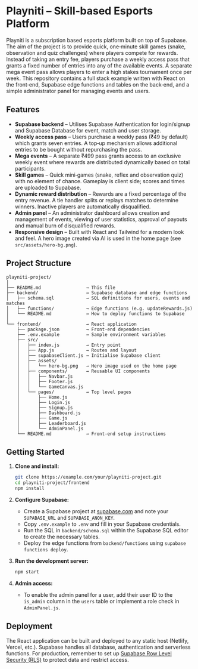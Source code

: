 # Playniti – Skill‑based Esports Platform

Playniti is a subscription based esports platform built on top of Supabase.  The aim of the project is to provide quick, one‑minute skill games (snake, observation and quiz challenges) where players compete for rewards.  Instead of taking an entry fee, players purchase a weekly access pass that grants a fixed number of entries into any of the available events.  A separate mega event pass allows players to enter a high stakes tournament once per week.  This repository contains a full stack example written with React on the front‑end, Supabase edge functions and tables on the back‑end, and a simple administrator panel for managing events and users.

## Features

- **Supabase backend** – Utilises Supabase Authentication for login/signup and Supabase Database for event, match and user storage.
- **Weekly access pass** – Users purchase a weekly pass (₹49 by default) which grants seven entries.  A top‑up mechanism allows additional entries to be bought without repurchasing the pass.
- **Mega events** – A separate ₹499 pass grants access to an exclusive weekly event where rewards are distributed dynamically based on total participants.
- **Skill games** – Quick mini‑games (snake, reflex and observation quiz) with no element of chance.  Gameplay is client side; scores and times are uploaded to Supabase.
- **Dynamic reward distribution** – Rewards are a fixed percentage of the entry revenue.  A tie handler splits or replays matches to determine winners.  Inactive players are automatically disqualified.
- **Admin panel** – An administrator dashboard allows creation and management of events, viewing of user statistics, approval of payouts and manual burn of disqualified rewards.
- **Responsive design** – Built with React and Tailwind for a modern look and feel.  A hero image created via AI is used in the home page (see `src/assets/hero-bg.png`).

## Project Structure

```
playniti-project/
│
├── README.md                 → This file
├── backend/                  → Supabase database and edge functions
│   ├── schema.sql            → SQL definitions for users, events and matches
│   ├── functions/            → Edge functions (e.g. updateRewards.js)
│   └── README.md             → How to deploy functions to Supabase
│
└── frontend/                 → React application
    ├── package.json          → Front‑end dependencies
    ├── .env.example          → Sample environment variables
    ├── src/
    │   ├── index.js          → Entry point
    │   ├── App.js            → Routes and layout
    │   ├── supabaseClient.js → Initialise Supabase client
    │   ├── assets/
    │   │   └── hero-bg.png   → Hero image used on the home page
    │   ├── components/       → Reusable UI components
    │   │   ├── Navbar.js
    │   │   ├── Footer.js
    │   │   └── GameCanvas.js
    │   └── pages/            → Top level pages
    │       ├── Home.js
    │       ├── Login.js
    │       ├── Signup.js
    │       ├── Dashboard.js
    │       ├── Game.js
    │       ├── Leaderboard.js
    │       └── AdminPanel.js
    └── README.md             → Front‑end setup instructions
```

## Getting Started

1. **Clone and install:**
   ```sh
   git clone https://example.com/your/playniti-project.git
   cd playniti-project/frontend
   npm install
   ```

2. **Configure Supabase:**
   - Create a Supabase project at [supabase.com](https://supabase.com) and note your `SUPABASE_URL` and `SUPABASE_ANON_KEY`.
   - Copy `.env.example` to `.env` and fill in your Supabase credentials.
   - Run the SQL in `backend/schema.sql` within the Supabase SQL editor to create the necessary tables.
   - Deploy the edge functions from `backend/functions` using `supabase functions deploy`.

3. **Run the development server:**
   ```sh
   npm start
   ```

4. **Admin access:**
   - To enable the admin panel for a user, add their user ID to the `is_admin` column in the `users` table or implement a role check in `AdminPanel.js`.

## Deployment

The React application can be built and deployed to any static host (Netlify, Vercel, etc.).  Supabase handles all database, authentication and serverless functions.  For production, remember to set up [Supabase Row Level Security (RLS)](https://supabase.com/docs/guides/auth/row-level-security) to protect data and restrict access.
